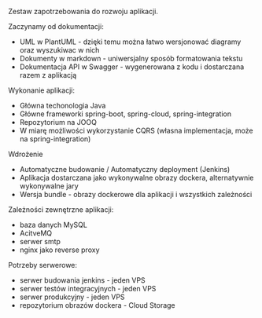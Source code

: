 Zestaw zapotrzebowania do rozwoju aplikacji. 

Zaczynamy od dokumentacji:
- UML w PlantUML - dzięki temu można łatwo wersjonować diagramy oraz wyszukiwac w nich
- Dokumenty w markdown - uniwersjalny sposób formatowania tekstu
- Dokumentacja API w Swagger - wygenerowana z kodu i dostarczana razem z aplikacją

Wykonanie aplikacji:
- Główna techonologia Java
- Główne frameworki spring-boot, spring-cloud, spring-integration
- Repozytorium na JOOQ
- W miarę możliwości wykorzystanie CQRS (własna implementacja, może na spring-integration)

Wdrożenie
- Automatyczne budowanie / Automatyczny deployment (Jenkins)
- Aplikacja dostarczana jako wykonywalne obrazy dockera, alternatywnie wykonywalne jary
- Wersja bundle - obrazy dockerowe dla aplikacji i wszystkich zależności

Zależności zewnętrzne aplikacji:
- baza danych MySQL
- AcitveMQ
- serwer smtp
- nginx jako reverse proxy 

Potrzeby serwerowe:
- serwer budowania jenkins - jeden VPS
- serwer testów integracyjnych - jeden VPS
- serwer produkcyjny - jeden VPS
- repozytorium obrazów dockera - Cloud Storage
